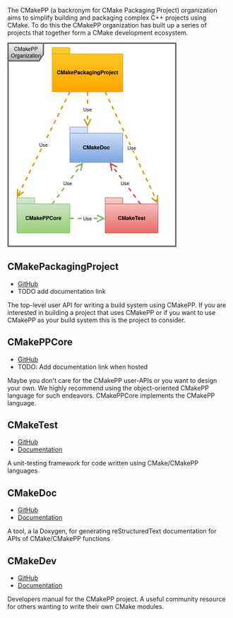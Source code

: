 The CMakePP (a backronym for CMake Packaging Project) organization aims to
simplify building and packaging complex C++ projects using CMake. To do this the
CMakePP organization has built up a series of projects that together form a
CMake development ecosystem.

![Organization Components](organization.png)

## CMakePackagingProject

- [GitHub](https://github.com/CMakePP/CMakePackagingProject)
- TODO add documentation link

The top-level user API for writing a build system using CMakePP. If you are
interested in building a project that uses CMakePP or if you want to use CMakePP
as your build system this is the project to consider.

## CMakePPCore

- [GitHub](https://github.com/CMakePP/CMakePPCore)
- TODO: Add documentation link when hosted

Maybe you don't care for the CMakePP user-APIs or you want to design your own.
We highly recommend using the object-oriented CMakePP language for such
endeavors. CMakePPCore implements the CMakePP language.

## CMakeTest

- [GitHub](https://github.com/CMakePP/CMakeTest)
- [Documentation](https://cmaketest.readthedocs.io/en/latest/)

A unit-testing framework for code written using CMake/CMakePP languages

## CMakeDoc

- [GitHub](https://github.com/CMakePP/CMakeDoc)
- [Documentation](https://cmakedoc.readthedocs.io/en/latest/)

A tool, a la Doxygen, for generating reStructuredText documentation for APIs of
CMake/CMakePP functions

## CMakeDev

- [GitHub](https://github.com/CMakePP/CMakeDev)
- [Documentation](https://cmakedev.readthedocs.io/en/latest/)

Developers manual for the CMakePP project. A useful community resource for
others wanting to write their own CMake modules.
